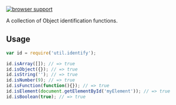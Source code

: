 [![browser support](http://ci.testling.com/popeindustries/util.identify.png)](http://ci.testling.com/popeindustries/util.identify)

A collection of Object identification functions.

## Usage
```javascript
var id = require('util.identify');

id.isArray([]); // => true
id.isObject({}); // => true
id.isString(''); // => true
id.isNumber(9); // => true
id.isFunction(function(){}); // => true
id.isElement(document.getElementById('myElement')); // => true
id.isBoolean(true); // => true
```